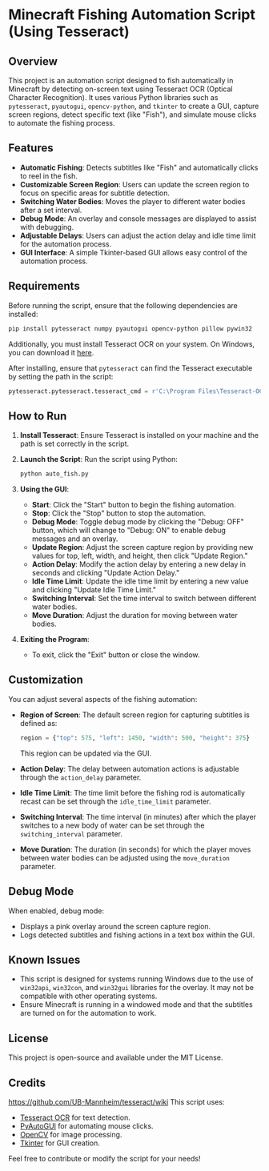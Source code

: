 
# Minecraft Fishing Automation Script (Using Tesseract)

## Overview

This project is an automation script designed to fish automatically in Minecraft by detecting on-screen text using Tesseract OCR (Optical Character Recognition). It uses various Python libraries such as `pytesseract`, `pyautogui`, `opencv-python`, and `tkinter` to create a GUI, capture screen regions, detect specific text (like "Fish"), and simulate mouse clicks to automate the fishing process.

## Features

- **Automatic Fishing**: Detects subtitles like "Fish" and automatically clicks to reel in the fish.
- **Customizable Screen Region**: Users can update the screen region to focus on specific areas for subtitle detection.
- **Switching Water Bodies**: Moves the player to different water bodies after a set interval.
- **Debug Mode**: An overlay and console messages are displayed to assist with debugging.
- **Adjustable Delays**: Users can adjust the action delay and idle time limit for the automation process.
- **GUI Interface**: A simple Tkinter-based GUI allows easy control of the automation process.

## Requirements

Before running the script, ensure that the following dependencies are installed:

```bash
pip install pytesseract numpy pyautogui opencv-python pillow pywin32
```

Additionally, you must install Tesseract OCR on your system. On Windows, you can download it [here](https://github.com/tesseract-ocr/tesseract/wiki).

After installing, ensure that `pytesseract` can find the Tesseract executable by setting the path in the script:
```python
pytesseract.pytesseract.tesseract_cmd = r'C:\Program Files\Tesseract-OC\tesseract.exe'
```

## How to Run

1. **Install Tesseract**: 
   Ensure Tesseract is installed on your machine and the path is set correctly in the script.
   
2. **Launch the Script**: 
   Run the script using Python:

   ```bash
   python auto_fish.py
   ```

3. **Using the GUI**:
    - **Start**: Click the "Start" button to begin the fishing automation.
    - **Stop**: Click the "Stop" button to stop the automation.
    - **Debug Mode**: Toggle debug mode by clicking the "Debug: OFF" button, which will change to "Debug: ON" to enable debug messages and an overlay.
    - **Update Region**: Adjust the screen capture region by providing new values for top, left, width, and height, then click "Update Region."
    - **Action Delay**: Modify the action delay by entering a new delay in seconds and clicking "Update Action Delay."
    - **Idle Time Limit**: Update the idle time limit by entering a new value and clicking "Update Idle Time Limit."
    - **Switching Interval**: Set the time interval to switch between different water bodies.
    - **Move Duration**: Adjust the duration for moving between water bodies.

4. **Exiting the Program**:
   - To exit, click the "Exit" button or close the window.

## Customization

You can adjust several aspects of the fishing automation:

- **Region of Screen**: The default screen region for capturing subtitles is defined as:
  
  ```python
  region = {"top": 575, "left": 1450, "width": 500, "height": 375}
  ```
  This region can be updated via the GUI.

- **Action Delay**: The delay between automation actions is adjustable through the `action_delay` parameter.

- **Idle Time Limit**: The time limit before the fishing rod is automatically recast can be set through the `idle_time_limit` parameter.

- **Switching Interval**: The time interval (in minutes) after which the player switches to a new body of water can be set through the `switching_interval` parameter.

- **Move Duration**: The duration (in seconds) for which the player moves between water bodies can be adjusted using the `move_duration` parameter.

## Debug Mode

When enabled, debug mode:
- Displays a pink overlay around the screen capture region.
- Logs detected subtitles and fishing actions in a text box within the GUI.

## Known Issues

- This script is designed for systems running Windows due to the use of `win32api`, `win32con`, and `win32gui` libraries for the overlay. It may not be compatible with other operating systems.
- Ensure Minecraft is running in a windowed mode and that the subtitles are turned on for the automation to work.

## License

This project is open-source and available under the MIT License.

## Credits
https://github.com/UB-Mannheim/tesseract/wiki
This script uses:

- [Tesseract OCR](https://github.com/UB-Mannheim/tesseract/wiki) for text detection.
- [PyAutoGUI](https://github.com/asweigart/pyautogui) for automating mouse clicks.
- [OpenCV](https://opencv.org/) for image processing.
- [Tkinter](https://wiki.python.org/moin/TkInter) for GUI creation.

Feel free to contribute or modify the script for your needs!
